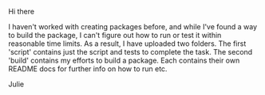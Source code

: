 Hi thereI haven't  worked with creating packages before, and while I've found a way to build the package, I can't figure out how to run or test it within reasonabletime limits. As a result, I have uploaded two folders. The first 'script' contains just the script and tests to complete the task. The second 'build' contains my efforts to build a package. Each contains their own README docs forfurther info on how to run etc.Julie